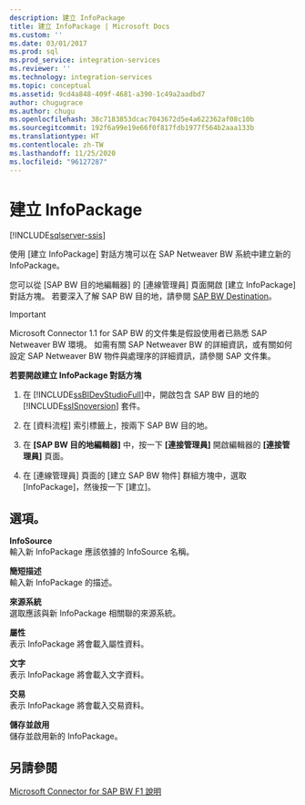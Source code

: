 ```yaml
---
description: 建立 InfoPackage
title: 建立 InfoPackage | Microsoft Docs
ms.custom: ''
ms.date: 03/01/2017
ms.prod: sql
ms.prod_service: integration-services
ms.reviewer: ''
ms.technology: integration-services
ms.topic: conceptual
ms.assetid: 9cd4a848-409f-4681-a390-1c49a2aadbd7
author: chugugrace
ms.author: chugu
ms.openlocfilehash: 38c7183853dcac7043672d5e4a622362af08c10b
ms.sourcegitcommit: 192f6a99e19e66f0f817fdb1977f564b2aaa133b
ms.translationtype: HT
ms.contentlocale: zh-TW
ms.lasthandoff: 11/25/2020
ms.locfileid: "96127287"
---
```

# <a name="create-infopackage"></a>建立 InfoPackage

[!INCLUDE[sqlserver-ssis](../../includes/applies-to-version/sqlserver-ssis.md)]


  使用 [建立 InfoPackage] 對話方塊可以在 SAP Netweaver BW 系統中建立新的 InfoPackage。  
  
 您可以從 [SAP BW 目的地編輯器] 的 [連線管理員] 頁面開啟 [建立 InfoPackage] 對話方塊。 若要深入了解 SAP BW 目的地，請參閱 [SAP BW Destination](../../integration-services/data-flow/sap-bw-destination.md)。  
  
> [!IMPORTANT]  
>  Microsoft Connector 1.1 for SAP BW 的文件集是假設使用者已熟悉 SAP Netweaver BW 環境。 如需有關 SAP Netweaver BW 的詳細資訊，或有關如何設定 SAP Netweaver BW 物件與處理序的詳細資訊，請參閱 SAP 文件集。  
  
 **若要開啟建立 InfoPackage 對話方塊**  
  
1.  在 [!INCLUDE[ssBIDevStudioFull](../../includes/ssbidevstudiofull-md.md)]中，開啟包含 SAP BW 目的地的 [!INCLUDE[ssISnoversion](../../includes/ssisnoversion-md.md)] 套件。  
  
2.  在 [資料流程]  索引標籤上，按兩下 SAP BW 目的地。  
  
3.  在 **[SAP BW 目的地編輯器]** 中，按一下 **[連接管理員]** 開啟編輯器的 **[連接管理員]** 頁面。  
  
4.  在 [連線管理員] 頁面的 [建立 SAP BW 物件] 群組方塊中，選取 [InfoPackage]，然後按一下 [建立]。  
  
## <a name="options"></a>選項。  
 **InfoSource**  
 輸入新 InfoPackage 應該依據的 InfoSource 名稱。  
  
 **簡短描述**  
 輸入新 InfoPackage 的描述。  
  
 **來源系統**  
 選取應該與新 InfoPackage 相關聯的來源系統。  
  
 **屬性**  
 表示 InfoPackage 將會載入屬性資料。  
  
 **文字**  
 表示 InfoPackage 將會載入文字資料。  
  
 **交易**  
 表示 InfoPackage 將會載入交易資料。  
  
 **儲存並啟用**  
 儲存並啟用新的 InfoPackage。  
  
## <a name="see-also"></a>另請參閱  
 [Microsoft Connector for SAP BW F1 說明](../../integration-services/microsoft-connector-for-sap-bw-f1-help.md)  
  
  
